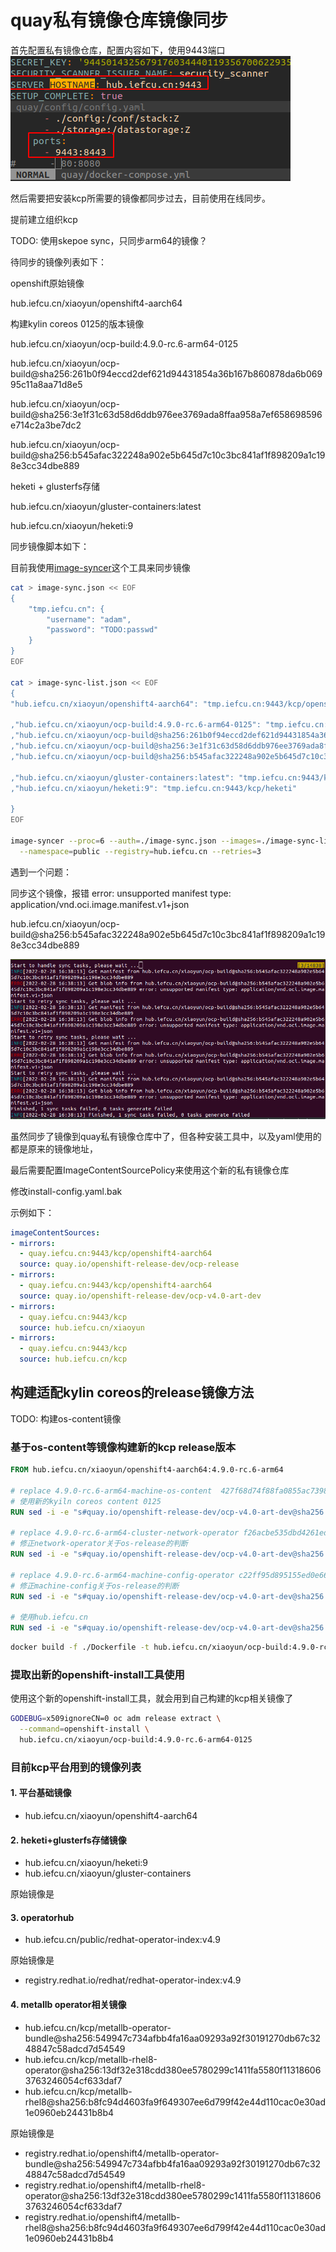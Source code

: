 # quay私有镜像仓库镜像同步

首先配置私有镜像仓库，配置内容如下，使用9443端口
![Alt text](./asserts/1646030897658.png)

然后需要把安装kcp所需要的镜像都同步过去，目前使用在线同步。

提前建立组织kcp

TODO: 使用skepoe sync，只同步arm64的镜像？

待同步的镜像列表如下：

openshift原始镜像

hub.iefcu.cn/xiaoyun/openshift4-aarch64

构建kylin coreos 0125的版本镜像

hub.iefcu.cn/xiaoyun/ocp-build:4.9.0-rc.6-arm64-0125

hub.iefcu.cn/xiaoyun/ocp-build@sha256:261b0f94eccd2def621d94431854a36b167b860878da6b06995c11a8aa71d8e5

hub.iefcu.cn/xiaoyun/ocp-build@sha256:3e1f31c63d58d6ddb976ee3769ada8ffaa958a7ef658698596e714c2a3be7dc2

hub.iefcu.cn/xiaoyun/ocp-build@sha256:b545afac322248a902e5b645d7c10c3bc841af1f898209a1c198e3cc34dbe889

heketi + glusterfs存储

hub.iefcu.cn/xiaoyun/gluster-containers:latest

hub.iefcu.cn/xiaoyun/heketi:9


同步镜像脚本如下：

目前我使用[image-syncer](https://github.com/AliyunContainerService/image-syncer)这个工具来同步镜像

```bash
cat > image-sync.json << EOF
{
    "tmp.iefcu.cn": {
        "username": "adam",
        "password": "TODO:passwd"
    }
}
EOF

cat > image-sync-list.json << EOF
{
"hub.iefcu.cn/xiaoyun/openshift4-aarch64": "tmp.iefcu.cn:9443/kcp/openshift4-aarch64"

,"hub.iefcu.cn/xiaoyun/ocp-build:4.9.0-rc.6-arm64-0125": "tmp.iefcu.cn:9443/kcp/ocp-build"
,"hub.iefcu.cn/xiaoyun/ocp-build@sha256:261b0f94eccd2def621d94431854a36b167b860878da6b06995c11a8aa71d8e5": "tmp.iefcu.cn:9443/kcp/ocp-build"
,"hub.iefcu.cn/xiaoyun/ocp-build@sha256:3e1f31c63d58d6ddb976ee3769ada8ffaa958a7ef658698596e714c2a3be7dc2": "tmp.iefcu.cn:9443/kcp/ocp-build"
,"hub.iefcu.cn/xiaoyun/ocp-build@sha256:b545afac322248a902e5b645d7c10c3bc841af1f898209a1c198e3cc34dbe889": "tmp.iefcu.cn:9443/kcp/ocp-build"

,"hub.iefcu.cn/xiaoyun/gluster-containers:latest": "tmp.iefcu.cn:9443/kcp/gluster-containers"
,"hub.iefcu.cn/xiaoyun/heketi:9": "tmp.iefcu.cn:9443/kcp/heketi"

}
EOF

image-syncer --proc=6 --auth=./image-sync.json --images=./image-sync-list.json \
  --namespace=public --registry=hub.iefcu.cn --retries=3
```

遇到一个问题：

同步这个镜像，报错 error: unsupported manifest type: application/vnd.oci.image.manifest.v1+json

hub.iefcu.cn/xiaoyun/ocp-build@sha256:b545afac322248a902e5b645d7c10c3bc841af1f898209a1c198e3cc34dbe889 

![Alt text](./asserts/2022-02-28_16-42.png)

虽然同步了镜像到quay私有镜像仓库中了，但各种安装工具中，以及yaml使用的都是原来的镜像地址，

最后需要配置ImageContentSourcePolicy来使用这个新的私有镜像仓库

修改install-config.yaml.bak

示例如下：

```yaml
imageContentSources:
- mirrors:
  - quay.iefcu.cn:9443/kcp/openshift4-aarch64
  source: quay.io/openshift-release-dev/ocp-release
- mirrors:
  - quay.iefcu.cn:9443/kcp/openshift4-aarch64
  source: quay.io/openshift-release-dev/ocp-v4.0-art-dev
- mirrors:
  - quay.iefcu.cn:9443/kcp
  source: hub.iefcu.cn/xiaoyun
- mirrors:
  - quay.iefcu.cn:9443/kcp
  source: hub.iefcu.cn/kcp
```

## 构建适配kylin coreos的release镜像方法

TODO: 构建os-content镜像


### 基于os-content等镜像构建新的kcp release版本

```dockerfile
FROM hub.iefcu.cn/xiaoyun/openshift4-aarch64:4.9.0-rc.6-arm64

# replace 4.9.0-rc.6-arm64-machine-os-content  427f68d74f88fa0855ac7398ed61f64b407e8961fe25c31d16286efbabb50adb
# 使用新的kyiln coreos content 0125
RUN sed -i -e "s#quay.io/openshift-release-dev/ocp-v4.0-art-dev@sha256:427f68d74f88fa0855ac7398ed61f64b407e8961fe25c31d16286efbabb50adb#hub.iefcu.cn/xiaoyun/ocp-build@sha256:261b0f94eccd2def621d94431854a36b167b860878da6b06995c11a8aa71d8e5#g" /release-manifests/*

# replace 4.9.0-rc.6-arm64-cluster-network-operator f26acbe535dbd4261ed152bfeb66e4a0cac122caa6860f6a31e7a6774d61e8e5
# 修正network-operator关于os-release的判断
RUN sed -i -e "s#quay.io/openshift-release-dev/ocp-v4.0-art-dev@sha256:f26acbe535dbd4261ed152bfeb66e4a0cac122caa6860f6a31e7a6774d61e8e5#hub.iefcu.cn/xiaoyun/ocp-build@sha256:3e1f31c63d58d6ddb976ee3769ada8ffaa958a7ef658698596e714c2a3be7dc2#g" /release-manifests/*

# replace 4.9.0-rc.6-arm64-machine-config-operator c22ff95d895155ed0e66d703409e6e803dac516b60cec03f819b02f8f99c8c22
# 修正machine-config关于os-release的判断
RUN sed -i -e "s#quay.io/openshift-release-dev/ocp-v4.0-art-dev@sha256:c22ff95d895155ed0e66d703409e6e803dac516b60cec03f819b02f8f99c8c22#hub.iefcu.cn/xiaoyun/ocp-build@sha256:b545afac322248a902e5b645d7c10c3bc841af1f898209a1c198e3cc34dbe889#g" /release-manifests/*

# 使用hub.iefcu.cn
RUN sed -i -e "s#quay.io/openshift-release-dev/ocp-v4.0-art-dev@sha256:#hub.iefcu.cn/xiaoyun/openshift4-aarch64@sha256:#g" /release-manifests/*
```

```bash
docker build -f ./Dockerfile -t hub.iefcu.cn/xiaoyun/ocp-build:4.9.0-rc.6-arm64-0125 .
```

### 提取出新的openshift-install工具使用

使用这个新的openshift-install工具，就会用到自己构建的kcp相关镜像了

```bash
GODEBUG=x509ignoreCN=0 oc adm release extract \
  --command=openshift-install \
  hub.iefcu.cn/xiaoyun/ocp-build:4.9.0-rc.6-arm64-0125
```

### 目前kcp平台用到的镜像列表

#### 1. 平台基础镜像

* hub.iefcu.cn/xiaoyun/openshift4-aarch64 

#### 2. heketi+glusterfs存储镜像

* hub.iefcu.cn/xiaoyun/heketi:9 
* hub.iefcu.cn/xiaoyun/gluster-containers

原始镜像是

#### 3. operatorhub

* hub.iefcu.cn/public/redhat-operator-index:v4.9

原始镜像是

* registry.redhat.io/redhat/redhat-operator-index:v4.9

#### 4. metallb operator相关镜像

* hub.iefcu.cn/kcp/metallb-operator-bundle@sha256:549947c734afbb4fa16aa09293a92f30191270db67c3248847c58adcd7d54549
* hub.iefcu.cn/kcp/metallb-rhel8-operator@sha256:13df32e318cdd380ee5780299c1411fa5580f113186063763246054cf633daf7
* hub.iefcu.cn/kcp/metallb-rhel8@sha256:b8fc94d4603fa9f649307ee6d799f42e44d110cac0e30ad1e0960eb24431b8b4

原始镜像是

* registry.redhat.io/openshift4/metallb-operator-bundle@sha256:549947c734afbb4fa16aa09293a92f30191270db67c3248847c58adcd7d54549
* registry.redhat.io/openshift4/metallb-rhel8-operator@sha256:13df32e318cdd380ee5780299c1411fa5580f113186063763246054cf633daf7
* registry.redhat.io/openshift4/metallb-rhel8@sha256:b8fc94d4603fa9f649307ee6d799f42e44d110cac0e30ad1e0960eb24431b8b4
